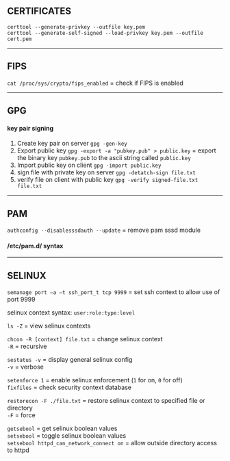 ## CERTIFICATES

```
certtool --generate-privkey --outfile key.pem
certtool --generate-self-signed --load-privkey key.pem --outfile cert.pem
```

---
## FIPS

`cat /proc/sys/crypto/fips_enabled` = check if FIPS is enabled 

---
## GPG

#### key pair signing
1. Create key pair on server `gpg -gen-key`
2. Export public key `gpg -export -a "pubkey.pub" > public.key` = export the binary key `pubkey.pub` to the ascii string called `public.key`
3. Import public key on client `gpg -import public.key`
4. sign file with private key on server `gpg -detatch-sign file.txt`
5. verify file on client with public key `gpg -verify signed-file.txt file.txt`

---
## PAM

`authconfig --disablesssdauth --update` = remove pam sssd module

#### /etc/pam.d/ syntax

---
## SELINUX 

`semanage port –a –t ssh_port_t tcp 9999` = set ssh context to allow use of port 9999

selinux context syntax: `user:role:type:level`

`ls -Z` = view selinux contexts

`chcon -R [context] file.txt` = change selinux context  
`-R` = recursive

`sestatus -v` = display general selinux config  
`-v` = verbose

`setenforce 1` = enable selinux enforcement (`1` for on, `0` for off)  
`fixfiles` = check security context database

`restorecon -F ./file.txt` = restore selinux context to specified file or directory  
`-F` = force

`getsebool` = get selinux boolean values  
`setsebool` = toggle selinux boolean values  
`setsebool httpd_can_network_connect on` = allow outside directory access to httpd 
